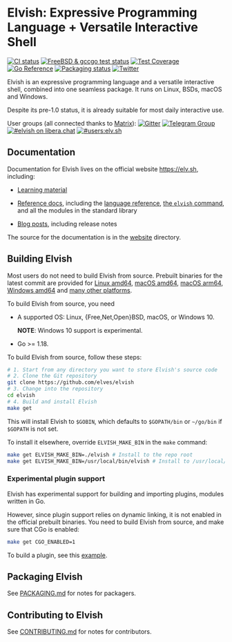# Elvish: Expressive Programming Language + Versatile Interactive Shell

[![CI status](https://github.com/elves/elvish/workflows/CI/badge.svg)](https://github.com/elves/elvish/actions?query=workflow%3ACI)
[![FreeBSD & gccgo test status](https://img.shields.io/cirrus/github/elves/elvish?logo=Cirrus%20CI&label=CI2)](https://cirrus-ci.com/github/elves/elvish/master)
[![Test Coverage](https://img.shields.io/codecov/c/github/elves/elvish/master.svg?logo=Codecov&label=coverage)](https://app.codecov.io/gh/elves/elvish/branch/master)
[![Go Reference](https://pkg.go.dev/badge/src.elv.sh@master.svg)](https://pkg.go.dev/src.elv.sh@master)
[![Packaging status](https://repology.org/badge/tiny-repos/elvish.svg)](https://repology.org/project/elvish/versions)
[![Twitter](https://img.shields.io/twitter/url/http/shields.io.svg?style=social)](https://twitter.com/ElvishShell)

Elvish is an expressive programming language and a versatile interactive shell,
combined into one seamless package. It runs on Linux, BSDs, macOS and Windows.

Despite its pre-1.0 status, it is already suitable for most daily interactive
use.

User groups (all connected thanks to [Matrix](https://matrix.org)):
[![Gitter](https://img.shields.io/badge/gitter-elves/elvish-blue.svg?logo=gitter-white)](https://gitter.im/elves/elvish)
[![Telegram Group](https://img.shields.io/badge/telegram-@elvish-blue.svg)](https://telegram.me/elvish)
[![#elvish on libera.chat](https://img.shields.io/badge/libera.chat-%23elvish-blue.svg)](https://web.libera.chat/#elvish)
[![#users:elv.sh](https://img.shields.io/badge/matrix-%23users:elv.sh-blue.svg)](https://matrix.to/#/#users:elv.sh)

## Documentation

Documentation for Elvish lives on the official website https://elv.sh,
including:

-   [Learning material](https://elv.sh/learn)

-   [Reference docs](https://elv.sh/ref), including the
    [language reference](https://elv.sh/ref/language.html),
    [the `elvish` command](https://elv.sh/ref/command.html), and all the modules
    in the standard library

-   [Blog posts](https://elv.sh/blog), including release notes

The source for the documentation is in the
[website](https://github.com/elves/elvish/tree/master/website) directory.

## Building Elvish

Most users do not need to build Elvish from source. Prebuilt binaries for the
latest commit are provided for
[Linux amd64](https://dl.elv.sh/linux-amd64/elvish-HEAD.tar.gz),
[macOS amd64](https://dl.elv.sh/darwin-amd64/elvish-HEAD.tar.gz),
[macOS arm64](https://dl.elv.sh/darwin-arm64/elvish-HEAD.tar.gz),
[Windows amd64](https://dl.elv.sh/windows-amd64/elvish-HEAD.zip) and
[many other platforms](https://elv.sh/get).

To build Elvish from source, you need

-   A supported OS: Linux, {Free,Net,Open}BSD, macOS, or Windows 10.

    **NOTE**: Windows 10 support is experimental.

-   Go >= 1.18.

To build Elvish from source, follow these steps:

```sh
# 1. Start from any directory you want to store Elvish's source code
# 2. Clone the Git repository
git clone https://github.com/elves/elvish
# 3. Change into the repository
cd elvish
# 4. Build and install Elvish
make get
```

This will install Elvish to `$GOBIN`, which defaults to `$GOPATH/bin` or
`~/go/bin` if `$GOPATH` is not set.

To install it elsewhere, override `ELVISH_MAKE_BIN` in the `make` command:

```sh
make get ELVISH_MAKE_BIN=./elvish # Install to the repo root
make get ELVISH_MAKE_BIN=/usr/local/bin/elvish # Install to /usr/local/bin
```

### Experimental plugin support

Elvish has experimental support for building and importing plugins, modules
written in Go.

However, since plugin support relies on dynamic linking, it is not enabled in
the official prebuilt binaries. You need to build Elvish from source, and make
sure that CGo is enabled:

```sh
make get CGO_ENABLED=1
```

To build a plugin, see this [example](https://github.com/elves/sample-plugin).

## Packaging Elvish

See [PACKAGING.md](PACKAGING.md) for notes for packagers.

## Contributing to Elvish

See [CONTRIBUTING.md](CONTRIBUTING.md) for notes for contributors.
